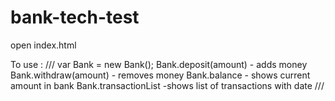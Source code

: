 # bank-tech-test


open index.html


To use :
///
var Bank = new Bank();
Bank.deposit(amount) - adds money
Bank.withdraw(amount) - removes money
Bank.balance - shows current amount in bank
Bank.transactionList -shows list of transactions with date
///
